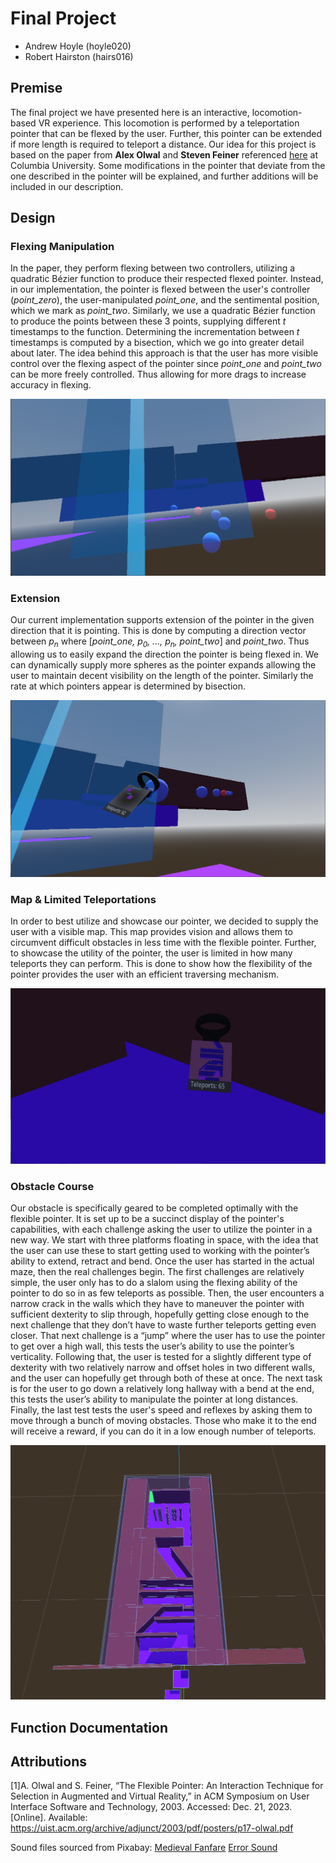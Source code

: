 # Final Project
- Andrew Hoyle (hoyle020)
- Robert Hairston (hairs016)

## Premise
The final project we have presented here is an interactive, locomotion-based VR experience. This locomotion is performed by a teleportation pointer that can be flexed by the user. Further, this pointer can be extended if more length is required to teleport a distance. Our idea for this project is based on the paper from **Alex Olwal** and **Steven Feiner** referenced [here](https://uist.acm.org/archive/adjunct/2003/pdf/posters/p17-olwal.pdf) at Columbia University. Some modifications in the pointer that deviate from the one described in the pointer will be explained, and further additions will be included in our description.

## Design

### Flexing Manipulation
In the paper, they perform flexing between two controllers, utilizing a quadratic Bézier function to produce their respected flexed pointer. Instead, in our implementation, the pointer is flexed between the user's controller (*point_zero*), the user-manipulated *point_one*, and the sentimental position, which we mark as *point_two*. Similarly, we use a quadratic Bézier function to produce the points between these 3 points, supplying different *t* timestamps to the function. Determining the incrementation between *t* timestamps is computed by a bisection, which we go into greater detail about later. The idea behind this approach is that the user has more visible control over the flexing aspect of the pointer since *point_one* and *point_two* can be more freely controlled. Thus allowing for more drags to increase accuracy in flexing.

![flexible](images/flexible.png "Flexing The Pointer")

### Extension
Our current implementation supports extension of the pointer in the given direction that it is pointing. This is done by computing a direction vector between *p<sub>n</sub>* where [*point_one, p<sub>0</sub>, ..., p<sub>n</sub>, point_two*] and *point_two*. Thus allowing us to easily expand the direction the pointer is being flexed in. We can dynamically supply more spheres as the pointer expands allowing the user to maintain decent visibility on the length of the pointer. Similarly the rate at which pointers appear is determined by bisection.

![extention](images/extention.png "Extending The Pointer")

### Map & Limited Teleportations
In order to best utilize and showcase our pointer, we decided to supply the user with a visible map. This map provides vision and allows them to circumvent difficult obstacles in less time with the flexible pointer. Further, to showcase the utility of the pointer, the user is limited in how many teleports they can perform. This is done to show how the flexibility of the pointer provides the user with an efficient traversing mechanism.

![Map & Counter](images/mapcounter.png "Map and Teleport Counter")

### Obstacle Course
Our obstacle is specifically geared to be completed optimally with the flexible pointer. It is set up to be a succinct display of the pointer's capabilities, with each challenge asking the user to utilize the pointer in a new way. We start with three platforms floating in space, with the idea that the user can use these to start getting used to working with the pointer’s ability to extend, retract and bend. Once the user has started in the actual maze, then the real challenges begin. The first challenges are relatively simple, the user only has to do a slalom using the flexing ability of the pointer to do so in as few teleports as possible. Then, the user encounters a narrow crack in the walls which they have to maneuver the pointer with sufficient dexterity to slip through, hopefully getting close enough to the next challenge that they don’t have to waste further teleports getting even closer. That next challenge is a “jump” where the user has to use the pointer to get over a high wall, this tests the user’s ability to use the pointer’s verticality. Following that, the user is tested for a slightly different type of dexterity with two relatively narrow and offset holes in two different walls, and the user can hopefully get through both of these at once. The next task is for the user to go down a relatively long hallway with a bend at the end, this tests the user’s ability to manipulate the pointer at long distances. Finally, the last test tests the user's speed and reflexes by asking them to move through a bunch of moving obstacles. Those who make it to the end will receive a reward, if you can do it in a low enough number of teleports.

![Obstacle Course](images/obstaclecourse.png "Obstacle Course")

## Function Documentation

## Attributions
[1]A. Olwal and S. Feiner, “The Flexible Pointer: An Interaction Technique for Selection in Augmented and Virtual Reality,” in ACM Symposium on User Interface Software and Technology, 2003. Accessed: Dec. 21, 2023. [Online]. Available: https://uist.acm.org/archive/adjunct/2003/pdf/posters/p17-olwal.pdf

Sound files sourced from Pixabay: [Medieval Fanfare](https://pixabay.com/sound-effects/medieval-fanfare-6826/) [Error Sound](https://pixabay.com/sound-effects/error-sound-39539/)